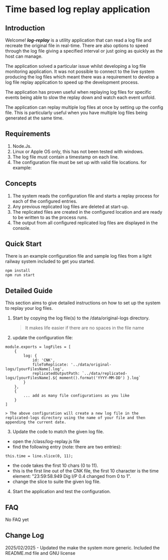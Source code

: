 # Time based log replay application

## Introduction
Welcome! ***log-replay*** is a utility application that can read a log file and recreate the original file in real-time. There are also options to speed through the log file giving a specified interval or just going as quickly as the host can manage.

The application solved a particular issue whilst developing a log file monitoring application. It was not possible to connect to the live system producing the log files which meant there was a requirement to develop a log file replay application to speed up the development process.

The application has proven useful when replaying log files for specific events being able to slow the replay down and watch each event unfold.

The application can replay multiple log files at once by setting up the config file. This is particularly useful when you have multiple log files being generated at the same time.

## Requirements
1. Node.Js.
2. Linux or Apple OS only, this has not been tested with windows.
3. The log file must contain a timestamp on each line.
4. The configuration file must be set up with valid file locations. for example:

## Concepts
1. The system reads the configuration file and starts a replay process for each of the configured entries.
2. Any previous replicated log files are deleted at start-up.
3. The replicated files are created in the configured location and are ready to be written to as the process runs.
4. The output from all configured replicated log files are displayed in the console.

## Quick Start
There is an example configuration file and sample log files from a light railway system included to get you started.

```
npm install
npm run start
```

## Detailed Guide
This section aims to give detailed instructions on how to set up the system to replay your log files.

1. Start by copying the log file(s) to the /data/original-logs directory.
    > It makes life easier if there are no spaces in the file name
2. update the configuration file:
```
module.exports = logFiles = [
    {
        log: {
            id: 'CNK',
            fileToReplicate: '../data/original-logs/[yourFilesName].log',
            replicatedOutputPath: `../data/replicated-logs/[yourFilesName].${ moment().format('YYYY-MM-DD') }.log`
        }
    },
    {
        ... add as many file configurations as you like
    }
]
```
    > The above configuration will create a new log file in the replicated-logs directory using the name of your file and then appending the current date.
3. Update the code to match the given log file.
 - open the /class/log-replay.js file
 - find the following entry (note: there are two entries):
```
this.time = line.slice(0, 11);
```
- the code takes the first 10 chars (0 to 11). 
- this is the first line out of the CNK file, the first 10 character is the time element: "23:59:58.949 Dig I/P 0.4 changed from 0 to 1".
- change the slice to suite the given log file.
4. Start the application and test the configuration.

## FAQ
No FAQ yet

## Change Log
2025/02/2025 - Updated the make the system more generic. Included the README.md file and GNU license
